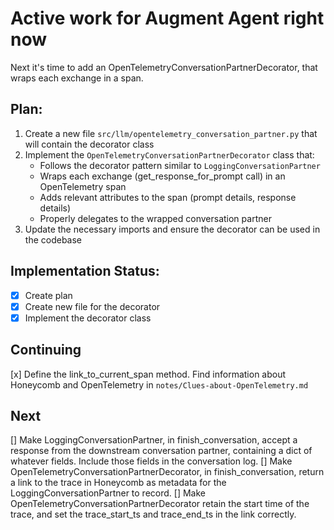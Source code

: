 # Active work for Augment Agent right now

Next it's time to add an OpenTelemetryConversationPartnerDecorator, that wraps each exchange in a span.

## Plan:

1. Create a new file `src/llm/opentelemetry_conversation_partner.py` that will contain the decorator class
2. Implement the `OpenTelemetryConversationPartnerDecorator` class that:
   - Follows the decorator pattern similar to `LoggingConversationPartner`
   - Wraps each exchange (get_response_for_prompt call) in an OpenTelemetry span
   - Adds relevant attributes to the span (prompt details, response details)
   - Properly delegates to the wrapped conversation partner
3. Update the necessary imports and ensure the decorator can be used in the codebase

## Implementation Status:
- [x] Create plan
- [x] Create new file for the decorator
- [x] Implement the decorator class

## Continuing
[x] Define the link_to_current_span method.
Find information about Honeycomb and OpenTelemetry in `notes/Clues-about-OpenTelemetry.md`

## Next

[] Make LoggingConversationPartner, in finish_conversation, accept a response from the downstream conversation partner, containing a dict of whatever fields. Include those fields in the conversation log.
[] Make OpenTelemetryConversationPartnerDecorator, in finish_conversation, return a link to the trace in Honeycomb as metadata for the LoggingConversationPartner to record.
[] Make OpenTelemetryConversationPartnerDecorator retain the start time of the trace, and set the trace_start_ts and trace_end_ts in the link correctly.